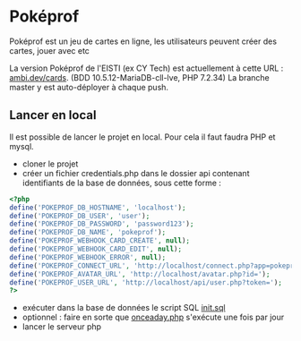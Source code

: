 # Poképrof

Poképrof est un jeu de cartes en ligne, les utilisateurs peuvent créer des cartes, jouer avec etc

La version Poképrof de l'EISTI (ex CY Tech) est actuellement à cette URL : [ambi.dev/cards](https://ambi.dev/cards). (BDD 10.5.12-MariaDB-cll-lve, PHP 7.2.34) La branche master y est auto-déployer à chaque push.

## Lancer en local

Il est possible de lancer le projet en local.
Pour cela il faut faudra PHP et mysql.
 - cloner le projet
 - créer un fichier credentials.php dans le dossier api contenant identifiants de la base de données, sous cette forme :
```php
<?php
define('POKEPROF_DB_HOSTNAME', 'localhost');
define('POKEPROF_DB_USER', 'user');
define('POKEPROF_DB_PASSWORD', 'password123');
define('POKEPROF_DB_NAME', 'pokeprof');
define('POKEPROF_WEBHOOK_CARD_CREATE', null);
define('POKEPROF_WEBHOOK_CARD_EDIT', null);
define('POKEPROF_WEBHOOK_ERROR', null);
define('POKEPROF_CONNECT_URL', 'http://localhost/connect.php?app=pokeprof&params=');
define('POKEPROF_AVATAR_URL', 'http://localhost/avatar.php?id=');
define('POKEPROF_USER_URL', 'http://localhost/api/user.php?token=');
?>
```
 - exécuter dans la base de données le script SQL [init.sql](init.sql)
 - optionnel : faire en sorte que [onceaday.php](onceaday.php) s'exécute une fois par jour
 - lancer le serveur php
